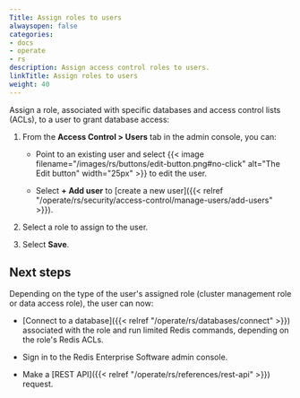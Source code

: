 ```yaml
---
Title: Assign roles to users
alwaysopen: false
categories:
- docs
- operate
- rs
description: Assign access control roles to users.
linkTitle: Assign roles to users
weight: 40
---
```


Assign a role, associated with specific databases and access control lists (ACLs), to a user to grant database access:

1. From the **Access Control > Users** tab in the admin console, you can:

    - Point to an existing user and select {{< image filename="/images/rs/buttons/edit-button.png#no-click" alt="The Edit button" width="25px" >}} to edit the user.
    
    - Select **+ Add user** to [create a new user]({{< relref "/operate/rs/security/access-control/manage-users/add-users" >}}).

1. Select a role to assign to the user.

1. Select **Save**.

## Next steps

Depending on the type of the user's assigned role (cluster management role or data access role), the user can now:

- [Connect to a database]({{< relref "/operate/rs/databases/connect" >}}) associated with the role and run limited Redis commands, depending on the role's Redis ACLs.

- Sign in to the Redis Enterprise Software admin console.

- Make a [REST API]({{< relref "/operate/rs/references/rest-api" >}}) request.
